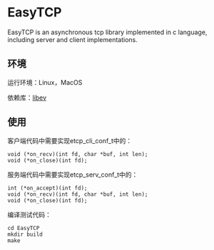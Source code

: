 # EasyTCP
EasyTCP is an asynchronous tcp library implemented in c language, including server and client implementations.

## 环境
运行环境：Linux，MacOS

依赖库：[libev](https://github.com/enki/libev)

## 使用
客户端代码中需要实现etcp_cli_conf_t中的：
```
void (*on_recv)(int fd, char *buf, int len);
void (*on_close)(int fd);
```

服务端代码中需要实现etcp_serv_conf_t中的：
```
int (*on_accept)(int fd);
void (*on_recv)(int fd, char *buf, int len);
void (*on_close)(int fd);
```
编译测试代码：
```
cd EasyTCP
mkdir build
make
```

